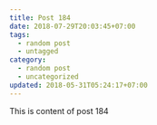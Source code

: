 ```yaml
---
title: Post 184
date: 2018-07-29T20:03:45+07:00
tags:
  - random post
  - untagged
category:
  - random post
  - uncategorized
updated: 2018-05-31T05:24:17+07:00
---
```

This is content of post 184